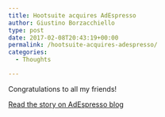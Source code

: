 ```yaml
---
title: Hootsuite acquires AdEspresso
author: Giustino Borzacchiello
type: post
date: 2017-02-08T20:43:19+00:00
permalink: /hootsuite-acquires-adespresso/
categories:
  - Thoughts

---
```

Congratulations to all my friends!

[Read the story on AdEspresso blog][1]

 [1]: https://adespresso.com/academy/blog/adespresso-joins-hootsuite/